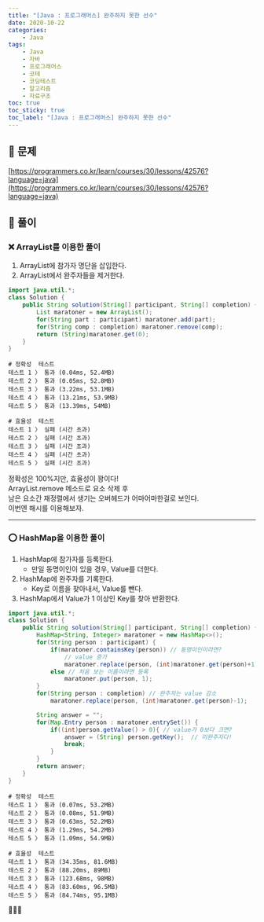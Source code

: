 ```yaml
---
title: "[Java : 프로그래머스] 완주하지 못한 선수"
date: 2020-10-22
categories:
    - Java
tags:
    - Java
    - 자바
    - 프로그래머스
    - 코테
    - 코딩테스트
    - 알고리즘
    - 자료구조
toc: true
toc_sticky: true
toc_label: "[Java : 프로그래머스] 완주하지 못한 선수"
---
```

## 📝 문제
[https://programmers.co.kr/learn/courses/30/lessons/42576?language=java](https://programmers.co.kr/learn/courses/30/lessons/42576?language=java)

## 🎯 풀이

### ❌ ArrayList를 이용한 풀이

1. ArrayList에 참가자 명단을 삽입한다.
2. ArrayList에서 완주자들을 제거한다.

```java
import java.util.*;
class Solution {
    public String solution(String[] participant, String[] completion) {
        List maratoner = new ArrayList();
        for(String part : participant) maratoner.add(part);
        for(String comp : completion) maratoner.remove(comp);
        return (String)maratoner.get(0);
    }
}
```
```
# 정확성  테스트
테스트 1 〉	통과 (0.04ms, 52.4MB)
테스트 2 〉	통과 (0.05ms, 52.8MB)
테스트 3 〉	통과 (3.22ms, 53.1MB)
테스트 4 〉	통과 (13.21ms, 53.9MB)
테스트 5 〉	통과 (13.39ms, 54MB)

# 효율성  테스트
테스트 1 〉	실패 (시간 초과)
테스트 2 〉	실패 (시간 초과)
테스트 3 〉	실패 (시간 초과)
테스트 4 〉	실패 (시간 초과)
테스트 5 〉	실패 (시간 초과)
```
정확성은 100%지만, 효율성이 꽝이다!  
ArrayList.remove 메소드로 요소 삭제 후  
남은 요소간 재정렬에서 생기는 오버헤드가 어마어마한걸로 보인다.  
이번엔 해시를 이용해보자.  

---

### ⭕ HashMap을 이용한 풀이

1. HashMap에 참가자를 등록한다.
    - 만일 동명이인이 있을 경우, Value를 더한다.
2. HashMap에 완주자를 기록한다.
    - Key로 이름을 찾아내서, Value를 뺀다.
3. HashMap에서 Value가 1 이상인 Key를 찾아 반환한다.

```java
import java.util.*;
class Solution {
    public String solution(String[] participant, String[] completion) {
        HashMap<String, Integer> maratoner = new HashMap<>();
        for(String person : participant) {
            if(maratoner.containsKey(person)) // 동명이인이라면?
                // value 증가
                maratoner.replace(person, (int)maratoner.get(person)+1);
            else // 처음 보는 이름이라면 등록
                maratoner.put(person, 1);
        }
        for(String person : completion) // 완주자는 value 감소
            maratoner.replace(person, (int)maratoner.get(person)-1);

        String answer = "";
        for(Map.Entry person : maratoner.entrySet()) {
            if((int)person.getValue() > 0){ // value가 0보다 크면?
                answer = (String) person.getKey();  // 미완주자다!
                break;
            }
        }
        return answer;
    }
}
```
```
# 정확성  테스트
테스트 1 〉	통과 (0.07ms, 53.2MB)
테스트 2 〉	통과 (0.08ms, 51.9MB)
테스트 3 〉	통과 (0.63ms, 52.2MB)
테스트 4 〉	통과 (1.29ms, 54.2MB)
테스트 5 〉	통과 (1.09ms, 54.9MB)

# 효율성  테스트
테스트 1 〉	통과 (34.35ms, 81.6MB)
테스트 2 〉	통과 (88.20ms, 89MB)
테스트 3 〉	통과 (123.68ms, 98MB)
테스트 4 〉	통과 (83.60ms, 96.5MB)
테스트 5 〉	통과 (84.74ms, 95.1MB)
```
👏👏👏
